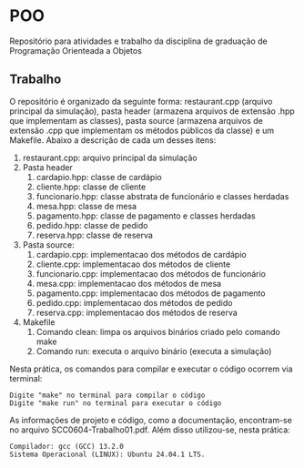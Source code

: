 # POO
Repositório para atividades e trabalho da disciplina de graduação de Programação Orienteada a Objetos

## Trabalho
O repositório é organizado da seguinte forma: restaurant.cpp (arquivo principal da simulação), pasta header (armazena arquivos de extensão .hpp que implementam as classes), pasta source (armazena arquivos de extensão .cpp que implementam os métodos públicos da classe) e um Makefile. Abaixo a descrição de cada um desses itens:

1. restaurant.cpp: arquivo principal da simulação
2. Pasta header
    1. cardapio.hpp: classe de cardápio
    2. cliente.hpp: classe de cliente
    3. funcionario.hpp: classe abstrata de funcionário e classes herdadas
    4. mesa.hpp: classe de mesa
    5. pagamento.hpp: classe de pagamento e classes herdadas
    6. pedido.hpp: classe de pedido
    7. reserva.hpp: classe de reserva
3. Pasta source:
    1. cardapio.cpp: implementacao dos métodos de cardápio
    2. cliente.cpp: implementacao dos métodos de cliente
    3. funcionario.cpp: implementacao dos métodos de funcionário
    4. mesa.cpp: implementacao dos métodos de mesa
    5. pagamento.cpp: implementacao dos métodos de pagamento
    6. pedido.cpp: implementacao dos métodos de pedido
    7. reserva.cpp: implementacao dos métodos de reserva
4. Makefile
    1. Comando clean: limpa os arquivos binários criado pelo comando make
    2. Comando run: executa o arquivo binário (executa a simulação)

Nesta prática, os comandos para compilar e executar o código ocorrem via terminal:

    Digite "make" no terminal para compilar o código
    Digite "make run" no terminal para executar o código

As informações de projeto e código, como a documentação, encontram-se no arquivo SCC0604-Trabalho01.pdf. Além disso utilizou-se, nesta prática:

    Compilador: gcc (GCC) 13.2.0
    Sistema Operacional (LINUX): Ubuntu 24.04.1 LTS.
